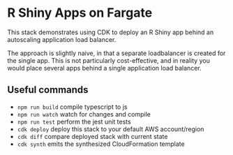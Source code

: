 # R Shiny Apps on Fargate

This stack demonstrates using CDK to deploy an R Shiny app behind an autoscaling application load balancer.

The approach is slightly naive, in that a separate loadbalancer is created for the single app.  This is not particularly cost-effective, and in reality you would place several apps behind a single application load balancer.

## Useful commands

* `npm run build`   compile typescript to js
* `npm run watch`   watch for changes and compile
* `npm run test`    perform the jest unit tests
* `cdk deploy`      deploy this stack to your default AWS account/region
* `cdk diff`        compare deployed stack with current state
* `cdk synth`       emits the synthesized CloudFormation template
